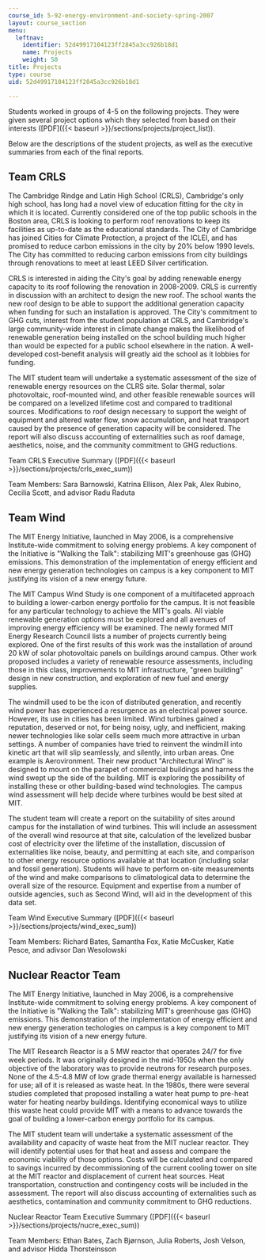 ```yaml
---
course_id: 5-92-energy-environment-and-society-spring-2007
layout: course_section
menu:
  leftnav:
    identifier: 52d49917104123ff2845a3cc926b18d1
    name: Projects
    weight: 50
title: Projects
type: course
uid: 52d49917104123ff2845a3cc926b18d1

---
```


Students worked in groups of 4-5 on the following projects. They were given several project options which they selected from based on their interests ([PDF]({{< baseurl >}}/sections/projects/project_list)).

Below are the descriptions of the student projects, as well as the executive summaries from each of the final reports.

Team CRLS
---------

The Cambridge Rindge and Latin High School (CRLS), Cambridge's only high school, has long had a novel view of education fitting for the city in which it is located. Currently considered one of the top public schools in the Boston area, CRLS is looking to perform roof renovations to keep its facilities as up-to-date as the educational standards. The City of Cambridge has joined Cities for Climate Protection, a project of the ICLEI, and has promised to reduce carbon emissions in the city by 20% below 1990 levels. The City has committed to reducing carbon emissions from city buildings through renovations to meet at least LEED Silver certification.

CRLS is interested in aiding the City's goal by adding renewable energy capacity to its roof following the renovation in 2008-2009. CRLS is currently in discussion with an architect to design the new roof. The school wants the new roof design to be able to support the additional generation capacity when funding for such an installation is approved. The City's commitment to GHG cuts, interest from the student population at CRLS, and Cambridge's large community-wide interest in climate change makes the likelihood of renewable generation being installed on the school building much higher than would be expected for a public school elsewhere in the nation. A well-developed cost-benefit analysis will greatly aid the school as it lobbies for funding.

The MIT student team will undertake a systematic assessment of the size of renewable energy resources on the CLRS site. Solar thermal, solar photovoltaic, roof-mounted wind, and other feasible renewable sources will be compared on a levelized lifetime cost and compared to traditional sources. Modifications to roof design necessary to support the weight of equipment and altered water flow, snow accumulation, and heat transport caused by the presence of generation capacity will be considered. The report will also discuss accounting of externalities such as roof damage, aesthetics, noise, and the community commitment to GHG reductions.

Team CRLS Executive Summary ([PDF]({{< baseurl >}}/sections/projects/crls_exec_sum))

Team Members: Sara Barnowski, Katrina Ellison, Alex Pak, Alex Rubino, Cecilia Scott, and advisor Radu Raduta

Team Wind
---------

The MIT Energy Initiative, launched in May 2006, is a comprehensive Institute-wide commitment to solving energy problems. A key component of the Initiative is "Walking the Talk": stabilizing MIT's greenhouse gas (GHG) emissions. This demonstration of the implementation of energy efficient and new energy generation technologies on campus is a key component to MIT justifying its vision of a new energy future.

The MIT Campus Wind Study is one component of a multifaceted approach to building a lower-carbon energy portfolio for the campus. It is not feasible for any particular technology to achieve the MIT's goals. All viable renewable generation options must be explored and all avenues of improving energy efficiency will be examined. The newly formed MIT Energy Research Council lists a number of projects currently being explored. One of the first results of this work was the installation of around 20 kW of solar photovoltaic panels on buildings around campus. Other work proposed includes a variety of renewable resource assessments, including those in this class, improvements to MIT infrastructure, "green building" design in new construction, and exploration of new fuel and energy supplies.

The windmill used to be the icon of distributed generation, and recently wind power has experienced a resurgence as an electrical power source. However, its use in cities has been limited. Wind turbines gained a reputation, deserved or not, for being noisy, ugly, and inefficient, making newer technologies like solar cells seem much more attractive in urban settings. A number of companies have tried to reinvent the windmill into kinetic art that will slip seamlessly, and silently, into urban areas. One example is Aerovironment. Their new product "Architectural Wind" is designed to mount on the parapet of commercial buildings and harness the wind swept up the side of the building. MIT is exploring the possibility of installing these or other building-based wind technologies. The campus wind assessment will help decide where turbines would be best sited at MIT.

The student team will create a report on the suitability of sites around campus for the installation of wind turbines. This will include an assessment of the overall wind resource at that site, calculation of the levelized busbar cost of electricity over the lifetime of the installation, discussion of externalities like noise, beauty, and permitting at each site, and comparison to other energy resource options available at that location (including solar and fossil generation). Students will have to perform on-site measurements of the wind and make comparisons to climatological data to determine the overall size of the resource. Equipment and expertise from a number of outside agencies, such as Second Wind, will aid in the development of this data set.

Team Wind Executive Summary ([PDF]({{< baseurl >}}/sections/projects/wind_exec_sum))

Team Members: Richard Bates, Samantha Fox, Katie McCusker, Katie Pesce, and adivsor Dan Wesolowski

Nuclear Reactor Team
--------------------

The MIT Energy Initiative, launched in May 2006, is a comprehensive Institute-wide commitment to solving energy problems. A key component of the Initiative is "Walking the Talk": stabilizing MIT's greenhouse gas (GHG) emissions. This demonstration of the implementation of energy efficient and new energy generation techologies on campus is a key component to MIT justifying its vision of a new energy future.

The MIT Research Reactor is a 5 MW reactor that operates 24/7 for five week periods. It was originally designed in the mid-1950s when the only objective of the laboratory was to provide neutrons for research purposes. None of the 4.5-4.8 MW of low grade thermal energy available is harnessed for use; all of it is released as waste heat. In the 1980s, there were several studies completed that proposed installing a water heat pump to pre-heat water for heating nearby buildings. Identifying economical ways to utilize this waste heat could provide MIT with a means to advance towards the goal of building a lower-carbon energy portfolio for its campus.

The MIT student team will undertake a systematic assessment of the availability and capacity of waste heat from the MIT nuclear reactor. They will identify potential uses for that heat and assess and compare the economic viability of those options. Costs will be calculated and compared to savings incurred by decommissioning of the current cooling tower on site at the MIT reactor and displacement of current heat sources. Heat transportation, construction and contingency costs will be included in the assessment. The report will also discuss accounting of externalities such as aesthetics, contamination and community commitment to GHG reductions.

Nuclear Reactor Team Executive Summary ([PDF]({{< baseurl >}}/sections/projects/nucre_exec_sum))

Team Members: Ethan Bates, Zach Bjørnson, Julia Roberts, Josh Velson, and advisor Hidda Thorsteinsson